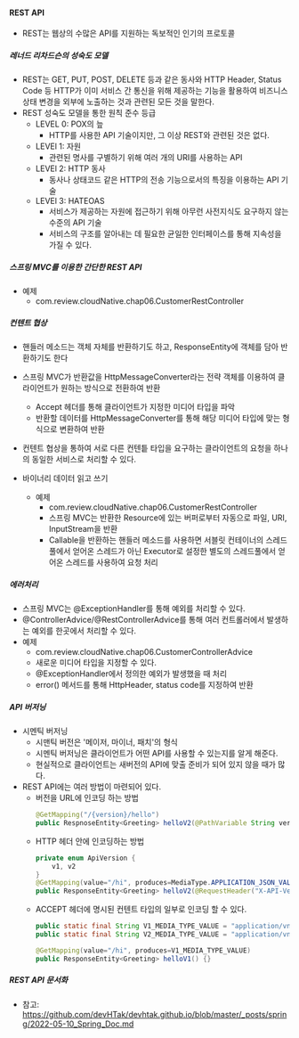 #### REST API

- REST는 웹상의 수많은 API를 지원하는 독보적인 인기의 프로토콜

##### 레너드 리차드슨의 성숙도 모델

- REST는 GET, PUT, POST, DELETE 등과 같은 동사와 HTTP Header, Status Code 등 HTTP가 이미 서비스 간 통신을 위해 제공하는 기능을 활용하여 비즈니스 상태 변경을 외부에 노출하는 것과 관련된 모든 것을 말한다.
- REST 성숙도 모델을 통한 원칙 준수 등급
  - LEVEL 0: POX의 늪
    - HTTP를 사용한 API 기술이지만, 그 이상 REST와 관련된 것은 없다.
  - LEVEl 1: 자원
    - 관련된 명사를 구별하기 위해 여러 개의 URI를 사용하는 API
  - LEVEl 2: HTTP 동사
    - 동사나 상태코드 같은 HTTP의 전송 기능으로서의 특징을 이용하는 API 기술 
  - LEVEl 3: HATEOAS 
    - 서비스가 제공하는 자원에 접근하기 위해 아무런 사전지식도 요구하지 않는 수준의 API 기술
    - 서비스의 구조를 알아내는 데 필요한 균일한 인터페이스를 통해 지속성을 가질 수 있다.

##### 스프링 MVC를 이용한 간단한 REST API

- 예제
  - com.review.cloudNative.chap06.CustomerRestController

##### 컨텐트 협상

- 핸들러 메소드는 객체 자체를 반환하기도 하고, ResponseEntity에 객체를 담아 반환하기도 한다
- 스프링 MVC가 반환값을 HttpMessageConverter라는 전략 객체를 이용하여 클라이언트가 원하는 방식으로 전환하여 반환
  - Accept 헤더를 통해 클라이언트가 지정한 미디어 타입을 파악
  - 반환할 데이터를 HttpMessageConverter를 통해 해당 미디어 타입에 맞는 형식으로 변환하여 반환
- 컨텐트 협상을 통하여 서로 다른 컨텐틑 타입을 요구하는 클라이언트의 요청을 하나의 동일한 서비스로 처리할 수 있다.

- 바이너리 데이터 읽고 쓰기
  - 예제
    - com.review.cloudNative.chap06.CustomerRestController
    - 스프링 MVC는 반환한 Resource에 있는 버퍼로부터 자동으로 파일, URI, InputStream을 반환
    - Callable을 반환하는 핸들러 메소드를 사용하면 서블릿 컨테이너의 스레드풀에서 얻어온 스레드가 아닌 Executor로 설정한 별도의 스레드풀에서 얻어온 스레드를 사용하여 요청 처리

##### 에러처리

- 스프링 MVC는 @ExceptionHandler를 통해 예외를 처리할 수 있다.
- @ControllerAdvice/@RestControllerAdvice를 통해 여러 컨트롤러에서 발생하는 예외를 한곳에서 처리할 수 있다.
- 예제
  - com.review.cloudNative.chap06.CustomerControllerAdvice
  - 새로운 미디어 타입을 지정할 수 있다.
  - @ExceptionHandler에서 정의한 예외가 발생했을 때 처리
  - error() 메서드를 통해 HttpHeader, status code를 지정하여 반환

##### API 버저닝

- 시멘틱 버저닝
  - 시맨틱 버전은 '메이저, 마이너, 패치'의 형식
  - 시멘틱 버저닝은 클라이언트가 어떤 API를 사용할 수 있는지를 알게 해준다.
  - 현실적으로 클라이언트는 새버전의 API에 맞출 준비가 되어 있지 않을 때가 많다.
- REST API에는 여러 방법이 마련되어 있다.
  - 버전을 URL에 인코딩 하는 방법
    ```java
    @GetMapping("/{version}/hello")
    public RespnoseEntity<Greeting> helloV2(@PathVariable String version) {}
    ```
  - HTTP 헤더 안에 인코딩하는 방법
    ```java
    private enum ApiVersion {
        v1, v2
    }
    @GetMapping(value="/hi", produces=MediaType.APPLICATION_JSON_VALUE)
    public ResponseEntity<Greeting> helloV2(@RequestHeader("X-API-Version") ApiVersion apiVersion) {}
    ```
  - ACCEPT 헤더에 명시된 컨텐트 타입의 일부로 인코딩 할 수 있다.
    ```java
    public static final String V1_MEDIA_TYPE_VALUE = "application/vnd.bootful.demo-v1+json";
    public static final String V2_MEDIA_TYPE_VALUE = "application/vnd.bootful.demo-v2+json";
    
    @GetMapping(value="/hi", produces=V1_MEDIA_TYPE_VALUE)
    public ResponseEntity<Greeting> helloV1() {}
    ```

##### REST API 문서화

- 참고: https://github.com/devHTak/devhtak.github.io/blob/master/_posts/spring/2022-05-10_Spring_Doc.md

